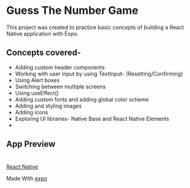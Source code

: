 # Guess The Number Game
This project was created to practice basic concepts of building a React Native application with Expo.
## Concepts covered-
* Adding custom header components
* Working with user input by using TextInput- (Resetting/Confirming)
* Using Alert boxes
* Switching between multiple screens
* Using useEffect()
* Adding custom fonts and adding global color scheme
* Adding and styling images
* Adding icons
* Exploring UI libraries- Native Base and React Native Elements
* 

## App Preview

#

[React Native](https://github.com/facebook/react-native)

Made With [expo](https://github.com/expo/expo)
